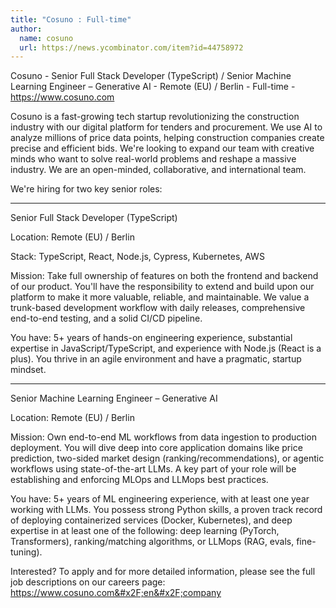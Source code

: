 ```yaml
---
title: "Cosuno : Full-time"
author:
  name: cosuno
  url: https://news.ycombinator.com/item?id=44758972
---
```

Cosuno - Senior Full Stack Developer (TypeScript) &#x2F; Senior Machine Learning Engineer – Generative AI - Remote (EU) &#x2F; Berlin - Full-time - <a href="https:&#x2F;&#x2F;www.cosuno.com" rel="nofollow">https:&#x2F;&#x2F;www.cosuno.com</a>

Cosuno is a fast-growing tech startup revolutionizing the construction industry with our digital platform for tenders and procurement. We use AI to analyze millions of price data points, helping construction companies create precise and efficient bids. We&#x27;re looking to expand our team with creative minds who want to solve real-world problems and reshape a massive industry. We are an open-minded, collaborative, and international team.

We&#x27;re hiring for two key senior roles:

---

Senior Full Stack Developer (TypeScript)

Location: Remote (EU) &#x2F; Berlin

Stack: TypeScript, React, Node.js, Cypress, Kubernetes, AWS

Mission: Take full ownership of features on both the frontend and backend of our product. You&#x27;ll have the responsibility to extend and build upon our platform to make it more valuable, reliable, and maintainable. We value a trunk-based development workflow with daily releases, comprehensive end-to-end testing, and a solid CI&#x2F;CD pipeline.

You have: 5+ years of hands-on engineering experience, substantial expertise in JavaScript&#x2F;TypeScript, and experience with Node.js (React is a plus). You thrive in an agile environment and have a pragmatic, startup mindset.

---

Senior Machine Learning Engineer – Generative AI

Location: Remote (EU) &#x2F; Berlin

Mission: Own end-to-end ML workflows from data ingestion to production deployment. You will dive deep into core application domains like price prediction, two-sided market design (ranking&#x2F;recommendations), or agentic workflows using state-of-the-art LLMs. A key part of your role will be establishing and enforcing MLOps and LLMops best practices.

You have: 5+ years of ML engineering experience, with at least one year working with LLMs. You possess strong Python skills, a proven track record of deploying containerized services (Docker, Kubernetes), and deep expertise in at least one of the following: deep learning (PyTorch, Transformers), ranking&#x2F;matching algorithms, or LLMops (RAG, evals, fine-tuning).

Interested? To apply and for more detailed information, please see the full job descriptions on our careers page: <a href="https:&#x2F;&#x2F;www.cosuno.com&#x2F;en&#x2F;company" rel="nofollow">https:&#x2F;&#x2F;www.cosuno.com&#x2F;en&#x2F;company</a>
<JobApplication />
